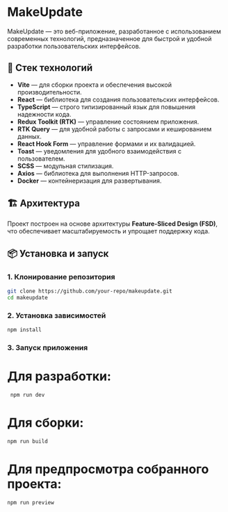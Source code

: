 # MakeUpdate

MakeUpdate — это веб-приложение, разработанное с использованием современных технологий, предназначенное для быстрой и удобной разработки пользовательских интерфейсов.

## 🚀 Стек технологий

- **Vite** — для сборки проекта и обеспечения высокой производительности.
- **React** — библиотека для создания пользовательских интерфейсов.
- **TypeScript** — строго типизированный язык для повышения надежности кода.
- **Redux Toolkit (RTK)** — управление состоянием приложения.
- **RTK Query** — для удобной работы с запросами и кешированием данных.
- **React Hook Form** — управление формами и их валидацией.
- **Toast** — уведомления для удобного взаимодействия с пользователем.
- **SCSS** — модульная стилизация.
- **Axios** — библиотека для выполнения HTTP-запросов.
- **Docker** — контейнеризация для развертывания.

## 🏗 Архитектура

Проект построен на основе архитектуры **Feature-Sliced Design (FSD)**, что обеспечивает масштабируемость и упрощает поддержку кода.

## 📦 Установка и запуск

### 1. Клонирование репозитория

```bash
git clone https://github.com/your-repo/makeupdate.git
cd makeupdate
```

### 2. Установка зависимостей

```bash
npm install
```

### 3. Запуск приложения

# Для разработки:

```bash
 npm run dev
```

# Для сборки:

```bash
npm run build
```

# Для предпросмотра собранного проекта:

```bash
npm run preview
```
